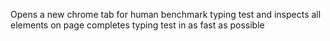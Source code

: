 Opens a new chrome tab for human benchmark typing test and inspects all elements on page
completes typing test in as fast as possible
